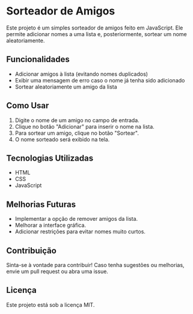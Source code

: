 # Sorteador de Amigos

Este projeto é um simples sorteador de amigos feito em JavaScript. Ele permite adicionar nomes a uma lista e, posteriormente, sortear um nome aleatoriamente.

## Funcionalidades
- Adicionar amigos à lista (evitando nomes duplicados)
- Exibir uma mensagem de erro caso o nome já tenha sido adicionado
- Sortear aleatoriamente um amigo da lista

## Como Usar
1. Digite o nome de um amigo no campo de entrada.
2. Clique no botão "Adicionar" para inserir o nome na lista.
3. Para sortear um amigo, clique no botão "Sortear".
4. O nome sorteado será exibido na tela.

## Tecnologias Utilizadas
- HTML
- CSS
- JavaScript

## Melhorias Futuras
- Implementar a opção de remover amigos da lista.
- Melhorar a interface gráfica.
- Adicionar restrições para evitar nomes muito curtos.

## Contribuição
Sinta-se à vontade para contribuir! Caso tenha sugestões ou melhorias, envie um pull request ou abra uma issue.

## Licença
Este projeto está sob a licença MIT.

